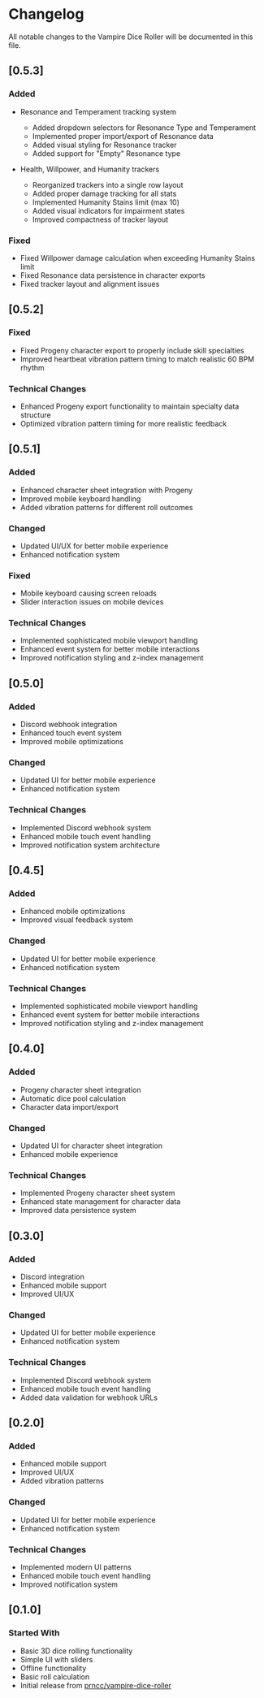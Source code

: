 # Changelog
All notable changes to the Vampire Dice Roller will be documented in this file.

## [0.5.3]
### Added
- Resonance and Temperament tracking system
  - Added dropdown selectors for Resonance Type and Temperament
  - Implemented proper import/export of Resonance data
  - Added visual styling for Resonance tracker
  - Added support for "Empty" Resonance type

- Health, Willpower, and Humanity trackers
  - Reorganized trackers into a single row layout
  - Added proper damage tracking for all stats
  - Implemented Humanity Stains limit (max 10)
  - Added visual indicators for impairment states
  - Improved compactness of tracker layout

### Fixed
- Fixed Willpower damage calculation when exceeding Humanity Stains limit
- Fixed Resonance data persistence in character exports
- Fixed tracker layout and alignment issues

## [0.5.2]

### Fixed
- Fixed Progeny character export to properly include skill specialties
- Improved heartbeat vibration pattern timing to match realistic 60 BPM rhythm

### Technical Changes
- Enhanced Progeny export functionality to maintain specialty data structure
- Optimized vibration pattern timing for more realistic feedback

## [0.5.1]

### Added
- Enhanced character sheet integration with Progeny
- Improved mobile keyboard handling
- Added vibration patterns for different roll outcomes

### Changed
- Updated UI/UX for better mobile experience
- Enhanced notification system

### Fixed
- Mobile keyboard causing screen reloads
- Slider interaction issues on mobile devices

### Technical Changes
- Implemented sophisticated mobile viewport handling
- Enhanced event system for better mobile interactions
- Improved notification styling and z-index management

## [0.5.0]

### Added
- Discord webhook integration
- Enhanced touch event system
- Improved mobile optimizations

### Changed
- Updated UI for better mobile experience
- Enhanced notification system

### Technical Changes
- Implemented Discord webhook system
- Enhanced mobile touch event handling
- Improved notification system architecture

## [0.4.5]

### Added
- Enhanced mobile optimizations
- Improved visual feedback system

### Changed
- Updated UI for better mobile experience
- Enhanced notification system

### Technical Changes
- Implemented sophisticated mobile viewport handling
- Enhanced event system for better mobile interactions
- Improved notification styling and z-index management

## [0.4.0]

### Added
- Progeny character sheet integration
- Automatic dice pool calculation
- Character data import/export

### Changed
- Updated UI for character sheet integration
- Enhanced mobile experience

### Technical Changes
- Implemented Progeny character sheet system
- Enhanced state management for character data
- Improved data persistence system

## [0.3.0]

### Added
- Discord integration
- Enhanced mobile support
- Improved UI/UX

### Changed
- Updated UI for better mobile experience
- Enhanced notification system

### Technical Changes
- Implemented Discord webhook system
- Enhanced mobile touch event handling
- Added data validation for webhook URLs

## [0.2.0]

### Added
- Enhanced mobile support
- Improved UI/UX
- Added vibration patterns

### Changed
- Updated UI for better mobile experience
- Enhanced notification system

### Technical Changes
- Implemented modern UI patterns
- Enhanced mobile touch event handling
- Improved notification system

## [0.1.0]

### Started With
- Basic 3D dice rolling functionality
- Simple UI with sliders
- Offline functionality
- Basic roll calculation
- Initial release from [prncc/vampire-dice-roller](https://github.com/prncc/vampire-dice-roller)